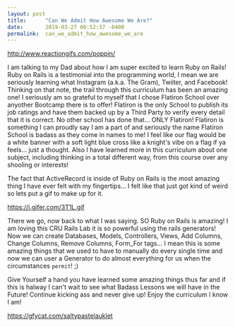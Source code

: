```yaml
---
layout: post
title:      "Can We Admit How Awesome We Are?"
date:       2019-03-27 00:52:37 -0400
permalink:  can_we_admit_how_awesome_we_are
---
```



http://www.reactiongifs.com/poppin/

I am talking to my Dad about how I am super excited to learn Ruby on Rails! Ruby on Rails is a testimonial into the programming world, I mean we are seriously learning what Instagram (a.k.a. The Gram), Twiiter, and Facebook! Thinking on that note, the trail through this curriculum has been an amazing one! I seriously am so grateful to myself that I chose Flatiron School over anyother Bootcamp there is to offer! Flatiron is the only School to publish its job ratings and have them backed up by a Third Party to verify every detail that it is correct. No other school has done that... ONLY Flatiron! Flatiron is something I can proudly say I am a part of and seriously the name Flatiron School is badass as they come in names to me! I feel like our flag would be a white banner with a soft light blue cross like a knight's vibe on a flag if ya feels... just a thought. Also I have learned more in this curriculum about one subject, including thinking in a total different way, from this course over any shooling or interests! 

The fact that ActiveRecord is inside of Ruby on Rails is the most amazing thing I have ever felt with my fingertips... I felt like that just got kind of weird so lets put a gif to make up for it.

https://i.gifer.com/3T1L.gif

There we go, now back to what I was saying. SO Ruby on Rails is amazing! I am loving this CRU Rails Lab it is so powerful using the rails generators! Now we can create Databases, Models, Controllers, Views, Add Columns, Change Columns, Remove Columns, Form_For tags... I mean this is some amazing things that we used to have to manually do every single time and now we can user a Generator to do almost everything for us when the circumstances `permit`! ;) 

Give Yourself a hand you have learned some amazing things thus far and if this is halway I can't wait to see what Badass Lessons we will have in the Future! Continue kicking ass and never give up! Enjoy the curriculum I know I am! 

https://gfycat.com/saltypastelauklet
